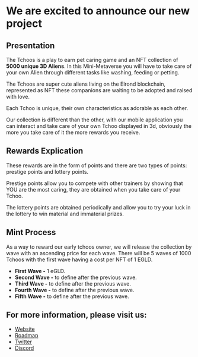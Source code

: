 # We are excited to announce our new project

## Presentation
The Tchoos is a play to earn pet caring game and an NFT collection of **5000 unique 3D Aliens**. 
In this Mini-Metaverse you will have to take care of your own Alien through different tasks like washing, feeding or petting.

The Tchoos are super cute aliens living on the Elrond blockchain, represented as NFT these companions are waiting to be adopted and raised with love.

Each Tchoo is unique, their own characteristics as adorable as each other.

Our collection is different than the other, with our mobile application you can interact and take care of your own Tchoo displayed in 3d, obviously the more you take care of it the more rewards you receive.

## Rewards Explication
These rewards are in the form of points and there are two types of points: prestige points and lottery points.

Prestige points allow you to compete with other trainers by showing that YOU are the most caring, they are obtained when you take care of your Tchoo.

The lottery points are obtained periodically and allow you to try your luck in the lottery to win material and immaterial prizes.

## Mint Process
As a way to reward our early tchoos owner, we will release the collection by wave with an ascending price for each wave. There will be 5 waves of 1000 Tchoos with the first wave having a cost per NFT of 1 EGLD.
- **First Wave -** 1 eGLD.
- **Second Wave -** to define after the previous wave.
- **Third Wave -** to define after the previous wave.
- **Fourth Wave -** to define after the previous wave.
- **Fifth Wave -** to define after the previous wave.

## For more information, please visit us:

* [Website](https://tchoo.pet/)
* [Roadmap](https://tchoo.pet/roadmap)
* [Twitter](https://twitter.com/TheTchoos)
* [Discord](https://discord.gg/BW4a9Z6DEd)